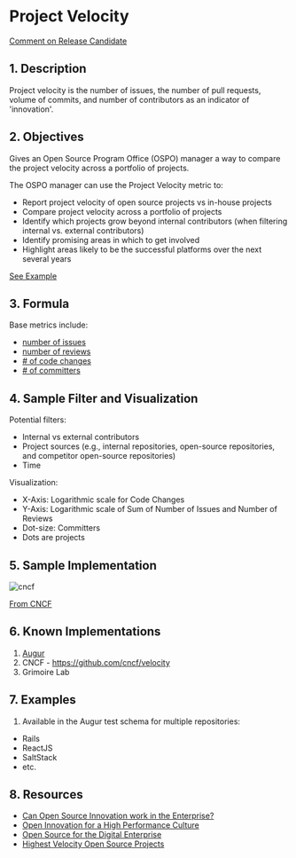 # Project Velocity

[Comment on Release Candidate](https://github.com/chaoss/wg-value/issues/28)

## 1. Description

Project velocity is the number of issues, the number of pull requests, volume
of commits, and number of contributors as an indicator of 'innovation'.

## 2. Objectives

Gives an Open Source Program Office (OSPO) manager a way to compare the project
velocity across a portfolio of projects.

The OSPO manager can use the Project Velocity metric to:

- Report project velocity of open source projects vs in-house projects
- Compare project velocity across a portfolio of projects
- Identify which projects grow beyond internal contributors (when filtering internal vs. external contributors)
- Identify promising areas in which to get involved
- Highlight areas likely to be the successful platforms over the next several years

[See Example](https://www.cncf.io/blog/2017/06/05/30-highest-velocity-open-source-projects)

## 3. Formula

Base metrics include:

- [number of issues](https://github.com/chaoss/wg-evolution/blob/master/metrics/Issues_Closed.md)
- [number of reviews](https://github.com/chaoss/wg-evolution/blob/master/metrics/Reviews.md)
- [# of code changes](https://github.com/chaoss/wg-evolution/blob/master/metrics/Code_Changes.md)
- [# of committers](https://github.com/chaoss/wg-risk/blob/master/metrics/Committers.md)

## 4. Sample Filter and Visualization

Potential filters:

- Internal vs external contributors
- Project sources (e.g., internal repositories, open-source repositories, and competitor open-source repositories)
- Time

Visualization:

- X-Axis: Logarithmic scale for Code Changes
- Y-Axis: Logarithmic scale of Sum of Number of Issues and Number of Reviews
- Dot-size: Committers
- Dots are projects

## 5. Sample Implementation

![cncf](https://github.com/chaoss/wg-value/blob/master/focus-areas/labor-investment/Velocity.png)

[From CNCF](https://www.cncf.io/blog/2017/06/05/30-highest-velocity-open-source-projects/)

## 6. Known Implementations

1. [Augur](https://github.com/chaoss/augur)
2. CNCF - https://github.com/cncf/velocity
3. Grimoire Lab

## 7. Examples

1. Available in the Augur test schema for multiple repositories:

- Rails
- ReactJS
- SaltStack
- etc.

## 8. Resources

- [Can Open Source Innovation work in the Enterprise?][l1]
- [Open Innovation for a High Performance Culture][l2]
- [Open Source for the Digital Enterprise][l3]
- [Highest Velocity Open Source Projects][l4]

[l1]: https://www.threefivetwo.com/blog/can-open-source-innovation-work-in-the-enterprise

[l2]: https://www.nearform.com/blog/want-a-high-performing-culture-make-way-for-open-innovation

[l3]: https://www.cio.com/article/3213146/open-source-is-powering-the-digital-enterprise.html

[l4]: https://www.cncf.io/blog/2017/06/05/30-highest-velocity-open-source-projects
